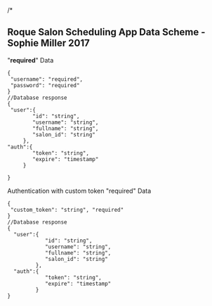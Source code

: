 ﻿


/*

## Roque Salon Scheduling App Data Scheme -  Sophie Miller **2017**

"**required**" Data
    
    { 
     "username": "required", 
     "password": "required" 
    } 
    //Database response
    {
     "user":{
            "id": "string",
            "username": "string", 
            "fullname": "string",
            "salon_id": "string"
         },
    "auth":{
            "token": "string",
            "expire": "timestamp" 
         }
    	
    }
    
   

 Authentication with custom token
   "required" Data
    
    { 
     "custom_token": "string", "required"
    } 
    //Database response
    { 
      "user":{
                "id": "string",
                "username": "string", 
                "fullname": "string",
                "salon_id": "string"
             },
      "auth":{
                "token": "string",
                "expire": "timestamp" 
             }
    }

